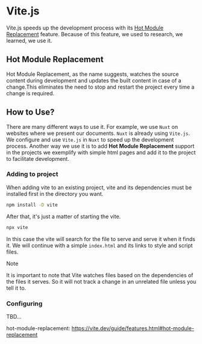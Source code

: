 # Vite.js

Vite.js speeds up the development process with its
[Hot Module Replacement](hot-module-replacement) feature. Because of this
feature, we used to research, we learned, we use it.

## Hot Module Replacement

Hot Module Replacement, as the name suggests, watches the source content during
development and updates the built content in case of a change.This eliminates
the need to stop and restart the project every time a change is required.

## How to Use?

There are many different ways to use it. For example, we use `Nuxt` on websites
where we present our documents. `Nuxt` is already using `Vite.js`. We configure
and use `Vite.js` in `Nuxt` to speed up the development process. Another way we
use it is to add **Hot Module Replacement** support in the projects we exemplify
with simple html pages and add it to the project to facilitate development.

### Adding to project

When adding vite to an existing project, vite and its dependencies must be
installed first in the directory you want.

```bash
npm install -D vite
```

After that, it's just a matter of starting the vite.

```bash
npx vite
```

In this case the vite will search for the file to serve and serve it when it
finds it. We will continue with a simple `index.html` and its links to style and
script files.

> [!NOTE]
>
> It is important to note that Vite watches files based on the dependencies of
> the files it serves. So it will not track a change in an unrelated file unless
> you tell it to.

### Configuring

TBD...

hot-module-replacement: https://vite.dev/guide/features.html#hot-module-replacement
